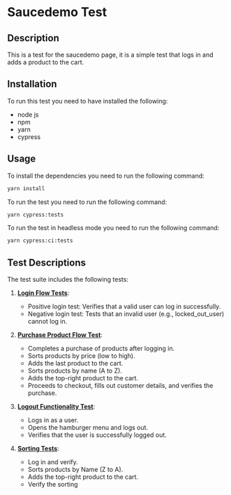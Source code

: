 # Saucedemo Test

## Description
This is a test for the saucedemo page, it is a simple test that logs in and adds a product to the cart.

## Installation
To run this test you need to have installed the following:
- node js
- npm
- yarn
- cypress

## Usage
To install the dependencies you need to run the following command:
```bash
yarn install
```

To run the test you need to run the following command:
```bash
yarn cypress:tests
```
To run the test in headless mode you need to run the following command:
```bash
yarn cypress:ci:tests
```

## Test Descriptions

The test suite includes the following tests:

1. **[Login Flow Tests](__test__/cypress/e2e/login.cy.js)**:
   - Positive login test: Verifies that a valid user can log in successfully.
   - Negative login test: Tests that an invalid user (e.g., locked_out_user) cannot log in.

2. **[Purchase Product Flow Test](__test__/cypress/e2e/purchase.cy.js)**:
   - Completes a purchase of products after logging in.
   - Sorts products by price (low to high).
   - Adds the last product to the cart.
   - Sorts products by name (A to Z).
   - Adds the top-right product to the cart.
   - Proceeds to checkout, fills out customer details, and verifies the purchase.

3. **[Logout Functionality Test](__test__/cypress/e2e/logout.cy.js)**:
   - Logs in as a user.
   - Opens the hamburger menu and logs out.
   - Verifies that the user is successfully logged out.

4. **[Sorting Tests](__test__/cypress/e2e/login.cy.js)**:
   - Log in and verify.
   - Sorts products by Name (Z to A).
   - Adds the top-right product to the cart.
   - Verify the sorting
